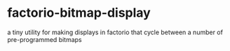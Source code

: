 # factorio-bitmap-display
a tiny utility for making displays in factorio that cycle between a number of pre-programmed bitmaps
